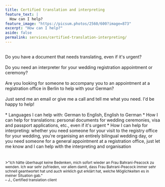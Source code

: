 ```yaml
---
title: Certified translation and interpreting
feature_text: |
  How can I help?
feature_image: "https://picsum.photos/2560/600?image=873"
excerpt: "How can I help?"
aside: false
permalink: services/certified-translation-interpreting/
---
```


<br>
Do you have a document that needs translating, even if it's urgent?<br><br>
Do you need an interpreter for your wedding registration appointment or ceremony?<br><br>
Are you looking for someone to accompany you to an appointment at a registration office in Berlin to help with your German? 
<br><br>
Just send me an email or give me a call and tell me what you need. I'd be happy to help!
<br><br>
* Languages I can help with: German to English, English to German
* How I can help for translations: personal documents for wedding ceremonies, visa and passport applications, etc., even if it's urgent
* How I can help for interpreting: whether you need someone for your visit to the registry office for your wedding, you're organising an entirely bilingual wedding day, or you need someone for a general appointment at a registration office, just let me know and I can help with the interpreting and organisation
<br><br><br>
><small>"Ich hätte überhaupt keine Bedenken, mich sofort wieder an Frau Bahrani-Peacock zu wenden. Ich war sehr zufrieden, vor allem damit, dass Frau Bahrani-Peacock immer sehr schnell geantwortet hat und auch wirklich gut erklärt hat, welche Möglichkeiten es in meiner Situation gab."<br>
– J., Certified translation client</small>